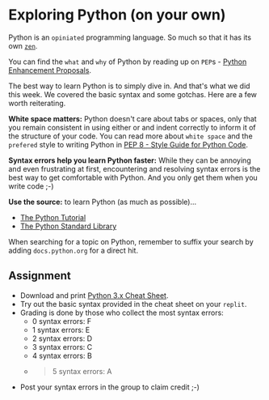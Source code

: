 # Exploring Python (on your own)
Python is an `opiniated` programming language. So much so that it has its
own [`zen`](https://peps.python.org/pep-0020/).

You can find the `what` and `why` of Python by reading up on
`PEP`s - [Python Enhancement Proposals](https://peps.python.org/pep-0000/).

The best way to learn Python is to simply dive in. And that's what we did
this week. We covered the basic syntax and some gotchas. Here are a few
worth reiterating.

**White space matters:** Python doesn't care about tabs or spaces, only that
you remain consistent in using either or and indent correctly to inform it of
the structure of your code. You can read more about `white space` and the 
`prefered` style to writing Python in [PEP 8 - Style Guide for Python Code](https://peps.python.org/pep-0008/).

**Syntax errors help you learn Python faster:** While they can be annoying
and even frustrating at first, encountering and resolving syntax errors is
the best way to get comfortable with Python. And you only get them when you
write code ;-)

**Use the source:** to learn Python (as much as possible)...
- [The Python Tutorial](https://docs.python.org/3/tutorial/index.html)
- [The Python Standard Library](https://docs.python.org/3.10/library/index.html)

When searching for a topic on Python, remember to suffix your search by adding
`docs.python.org` for a direct hit.

## Assignment
- Download and print [Python 3.x Cheat Sheet](https://perso.limsi.fr/pointal/_media/python:cours:mementopython3-english.pdf).
- Try out the basic syntax provided in the cheat sheet on your `replit`.
- Grading is done by those who collect the most syntax errors: 
  - 0   syntax errors: F
  - 1   syntax errors: E
  - 2   syntax errors: D
  - 3   syntax errors: C
  - 4   syntax errors: B
  - > 5 syntax errors: A
- Post your syntax errors in the group to claim credit ;-)